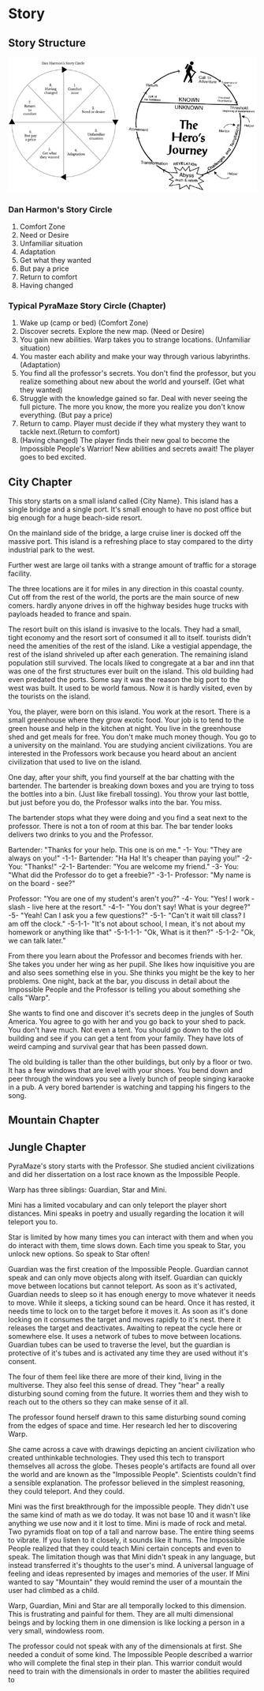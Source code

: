 # Story

## Story Structure

![Dan Harmon's Story Circle](./circles.png)

### Dan Harmon's Story Circle

1. Comfort Zone
2. Need or Desire
3. Unfamiliar situation
4. Adaptation
5. Get what they wanted
6. But pay a price
7. Return to comfort
8. Having changed

### Typical PyraMaze Story Circle (Chapter)

1. Wake up (camp or bed) (Comfort Zone)
2. Discover secrets. Explore the new map. (Need or Desire)
3. You gain new abilities. Warp takes you to strange locations. (Unfamiliar situation)
4. You master each ability and make your way through various labyrinths. (Adaptation)
5. You find all the professor's secrets. You don't find the professor, but you realize something about new about the world and yourself. (Get what they wanted)
6.  Struggle with the knowledge gained so far. Deal with never seeing the full picture. The more you know, the more you realize you don't know everything. (But pay a price)
7.  Return to camp. Player must decide if they what mystery they want to tackle next.(Return to comfort)
8. (Having changed) The player finds their new goal to become the Impossible People's Warrior! New abilities and secrets await! The player goes to bed excited.


## City Chapter

This story starts on a small island called {City Name}. This island has a single bridge and a single port. It's small enough to have no post office but big enough for a huge beach-side resort. 

On the mainland side of the bridge, a large cruise liner is docked off the massive port. This island is a refreshing place to stay compared to the dirty industrial park to the west. 

Further west are large oil tanks with a strange amount of traffic for a storage facility. 

The three locations are it for miles in any direction in this coastal county. Cut off from the rest of the world, the ports are the main source of new comers. hardly anyone drives in off the highway besides huge trucks with payloads headed to france and spain. 

The resort built on this island is invasive to the locals. They had a small, tight economy and the resort sort of consumed it all to itself. tourists didn't need the amenities of the rest of the island. Like a vestigial appendage, the rest of the island shriveled up after each generation. The remaining island population still survived. The locals liked to congregate at a bar and inn that was one of the first structures ever built on the island. This old building had even predated the ports. Some say it was the reason the big port to the west was built. It used to be world famous. Now it is hardly visited, even by the tourists on the island. 

You, the player, were born on this island. You work at the resort. There is a small greenhouse where they grow exotic food. Your job is to tend to the green house and help in the kitchen at night. You live in the greenhouse shed and get meals for free. You don't make much money though. You go to a university on the mainland. You are studying ancient civilizations. You are interested in the Professors work because you heard about an ancient civilization that used to live on the island. 

One day, after your shift, you find yourself at the bar chatting with the bartender. The bartender is breaking down boxes and you are trying to toss the bottles into a bin. (Just like fireball tossing). You throw your last bottle, but just before you do, the Professor walks into the bar. You miss. 

The bartender stops what they were doing and you find a seat next to the professor. There is not a ton of room at this bar. The bar tender looks delivers two drinks to you and the Professor.

Bartender: "Thanks for your help. This one is on me."
-1- You: "They are always on you!"
 -1-1- Bartender: "Ha Ha! It's cheaper than paying you!"
-2- You: "Thanks!"
 -2-1- Bartender: "You are welcome my friend."
-3- You: "What did the Professor do to get a freebie?"
 -3-1- Professor: "My name is on the board - see?" 

Professor: "You are one of my student's aren't you?"
-4- You: "Yes! I work - slash - live here at the resort."
 -4-1- "You don't say! What is your degree?"
-5- "Yeah! Can I ask you a few questions?"
 -5-1- "Can't it wait till class? I am off the clock."
     -5-1-1- "It's not about school, I mean, it's not about my homework or anything like that"
         -5-1-1-1- "Ok, What is it then?"
     -5-1-2- "Ok, we can talk later."

From there you learn about the Professor and becomes friends with her. She takes you under her wing as her pupil. She likes how inquisitive you are and also sees something else in you. She thinks you might be the key to her problems. One night, back at the bar, you discuss in detail about the Impossible People and the Professor is telling you about something she calls "Warp".

She wants to find one and discover it's secrets deep in the jungles of South America. You agree to go with her and you go back to your shed to pack. You don't have much. Not even a tent. You should go down to the old building and see if you can get a tent from your family. They have lots of weird camping and survival gear that has been passed down. 

The old building is taller than the other buildings, but only by a floor or two. It has a few windows that are level with your shoes. You bend down and peer through the windows you see a lively bunch of people singing karaoke in a pub. A very bored bartender is watching and tapping his fingers to the song. 

## Mountain Chapter

## Jungle Chapter

PyraMaze's story starts with the Professor. She studied ancient civilizations and did her dissertation on a lost race known as the Impossible People. 

Warp has three siblings: Guardian, Star and Mini.

Mini has a limited vocabulary and can only teleport the player short distances. Mini speaks in poetry and usually regarding the location it will teleport you to.

Star is limited by how many times you can interact with them and when you do interact with them, time slows down. Each time you speak to Star, you unlock new options. So speak to Star often!

Guardian was the first creation of the Impossible People. Guardian cannot speak and can only move objects along with itself. Guardian can quickly move between locations but cannot teleport. As soon as it's activated, Guardian needs to sleep so it has enough energy to move whatever it needs to move. While it sleeps, a ticking sound can be heard. Once it has rested, it needs time to lock on to the target before it moves it. As soon as it's done locking on it consumes the target and moves rapidly to it's nest. there it releases the target and deactivates. Awaiting to repeat the cycle here or somewhere else. It uses a network of tubes to move between locations. Guardian tubes can be used to traverse the level, but the guardian is protective of it's tubes and is activated any time they are used without it's consent.

The four of them feel like there are more of their kind, living in the multiverse. They also feel this sense of dread. They "hear" a really disturbing sound coming from the future. It worries them and they wish to reach out to the others so they can make sense of it all.

The professor found herself drawn to this same disturbing sound coming from the edges of space and time. Her research led her to discovering Warp. 

She came across a cave with drawings depicting an ancient civilization who created unthinkable technologies. They used this tech to transport themselves all across the globe. Theses people's artifacts are found all over the world and are known as the "Impossible People". Scientists couldn't find a sensible explanation. The professor believed in the simplest reasoning, they could teleport. And they could. 

Mini was the first breakthrough for the impossible people. They didn't use the same kind of math as we do today. It was not base 10 and it wasn't like anything we use now and it it lost to time. Mini is made of rock and metal. Two pyramids float on top of a tall and narrow base. The entire thing seems to vibrate. If you listen to it closely, it sounds like it hums. The Impossible People realized that they could teach Mini certain concepts and even to speak. The limitation though was that Mini didn't speak in any language, but instead transferred it's thoughts to the user's mind. A universal language of feeling and ideas represented by images and memories of the user. If Mini wanted to say "Mountain" they would remind the user of a mountain the user had climbed as a child. 

Warp, Guardian, Mini and Star are all temporally locked to this dimension. This is frustrating and painful for them. They are all multi dimensional beings and by locking them in one dimension is like locking a person in a very small, windowless room.

The professor could not speak with any of the dimensionals at first. She needed a conduit of some kind. The Impossible People described a warrior who will complete the final step in their plan. This warrior conduit would need to train with the dimensionals in order to master the abilities required to 

